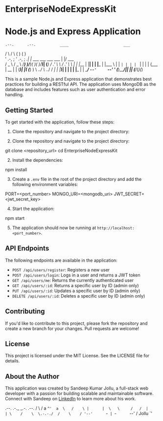 # EnterpriseNodeExpressKit

# Node.js and Express Application

    .--.      .--.           ____                         ___      
   /    \    /    \         (    )                       (   )     
  ' .-,  ;  ' .-,  ;        _.| |_   ___  ___  ___  ___ | |/ ___  
 /  _  \   /  _  \        /___)  _)/___)(   )(   )/___)|  (___) 
/ .' \  \ / .' \  \           | | |___ | |__| | | |___ | |\___ \ 
| |  ` | | | |  ` | |          | | (___ |  __  | | (___)| |( (___) )
\ \._./  \ \._./  /         _| | |___)| |  | | | |___ | | \____/ 
 `--'     `--'     '        (___)_____/|_|  |_| (___/(_)(_)      

This is a sample Node.js and Express application that demonstrates best practices for building a RESTful API. The application uses MongoDB as the database and includes features such as user authentication and error handling.

## Getting Started

To get started with the application, follow these steps:

1. Clone the repository and navigate to the project directory:


1. Clone the repository and navigate to the project directory:

git clone <repository_url>
cd EnterpriseNodeExpressKit

2. Install the dependencies:

npm install

3. Create a `.env` file in the root of the project directory and add the following environment variables:

PORT=<port_number>
MONGO_URI=<mongodb_uri>
JWT_SECRET=<jwt_secret_key>

4. Start the application:

npm start


5. The application should now be running at `http://localhost:<port_number>`.

## API Endpoints

The following endpoints are available in the application:

- `POST /api/users/register`: Registers a new user
- `POST /api/users/login`: Logs in a user and returns a JWT token
- `GET /api/users/me`: Returns the currently authenticated user
- `GET /api/users/:id`: Returns a specific user by ID (admin only)
- `PUT /api/users/:id`: Updates a specific user by ID (admin only)
- `DELETE /api/users/:id`: Deletes a specific user by ID (admin only)

## Contributing

If you'd like to contribute to this project, please fork the repository and create a new branch for your changes. Pull requests are welcome!

## License

This project is licensed under the MIT License. See the LICENSE file for details.

## About the Author

This application was created by Sandeep Kumar Jollu, a full-stack web developer with a passion for building scalable and maintainable software. Connect with Sandeep on [LinkedIn](https://www.linkedin.com/in/sandeep-kumar-jollu-7862b8190/) to learn more about his work.

 .--.     .-._   _.-.     .--.
/    \   /  a  `^'  a  \   /    \
|      |  \   \     /   /  |      |
\    /    \  \.-.-./  /    \    /
 '--'      `-`  |  `-`      `--'
                /
   Jollu       `'
